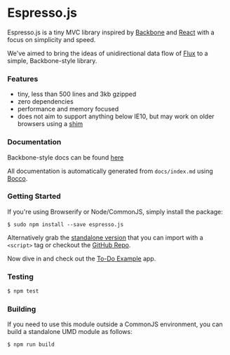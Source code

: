 # Espresso.js

Espresso.js is a tiny MVC library inspired by [Backbone](http://backbonejs.org) and [React](http://facebook.github.io/react/) with a focus on simplicity and speed.

We've aimed to bring the ideas of unidirectional data flow of [Flux](http://facebook.github.io/flux/docs/overview.html) to a simple, Backbone-style library.

### Features

- tiny, less than 500 lines and 3kb gzipped
- zero dependencies
- performance and memory focused
- does not aim to support anything below IE10, but may work on older browsers using a [shim](https://github.com/termi/ES5-DOM-SHIM)

### Documentation

Backbone-style docs can be found [here](http://krymski.com/espresso.js)

All documentation is automatically generated from `docs/index.md` using [Bocco](https://github.com/akrymski/bocco).

### Getting Started

If you're using Browserify or Node/CommonJS, simply install the package:

```$ sudo npm install --save espresso.js```

Alternatively grab the [standalone version](https://rawcdn.githack.com/akrymski/espresso.js/fc0f21d08810e95326431dbaa0f0a1cb6e3adec3/espresso.min.js) that you can import with a `<script>` tag or checkout the [GitHub Repo](https://github.com/akrymski/espresso.js).

Now dive in and check out the [To-Do Example](https://raw.githack.com/akrymski/espresso.js/master/examples/todomvc/index.html) app.

### Testing

``` bash
$ npm test
```

### Building

If you need to use this module outside a CommonJS environment, 
you can build a standalone UMD module as follows:

``` bash
$ npm run build
```


